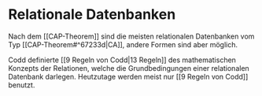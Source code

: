 # Relationale Datenbanken

Nach dem [[CAP-Theorem]] sind die meisten relationalen Datenbanken vom Typ [[CAP-Theorem#^67233d|CA]], andere Formen sind aber möglich.

Codd definierte [[9 Regeln von Codd|13 Regeln]] des mathematischen Konzepts der Relationen, welche die Grundbedingungen einer relationalen Datenbank darlegen.
Heutzutage werden meist nur [[9 Regeln von Codd]] benutzt.